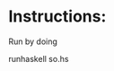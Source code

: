 Instructions:
=============

Run by doing

  runhaskell so.hs <pushover user key> <pushover application key>
